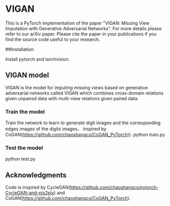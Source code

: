 # VIGAN

This is a PyTorch implementation of the paper "VIGAN: Missing View Imputation with Generative Adversarial Networks". For more details please refer to our arXiv paper. Please cite the paper in your publications if you find the source code useful to your research.

##Installation

Install pytorch and torchvision. 

## VIGAN model

VIGAN is the model for imputing missing views based on generative adversarial networks called VIGAN which combines cross-domain relations given unpaired data with multi-view relations given paired data.

### Train the model
Train the network to learn to generate digit images and the corresponding edges images of the digits images， inspired by CoGAN(https://github.com/chaoshangcs/CoGAN_PyTorch)).
  python train.py

### Test the model
  python test.py

## Acknowledgments

Code is inspired by CycleGAN(https://github.com/chaoshangcs/pytorch-CycleGAN-and-pix2pix) and CoGAN(https://github.com/chaoshangcs/CoGAN_PyTorch).
